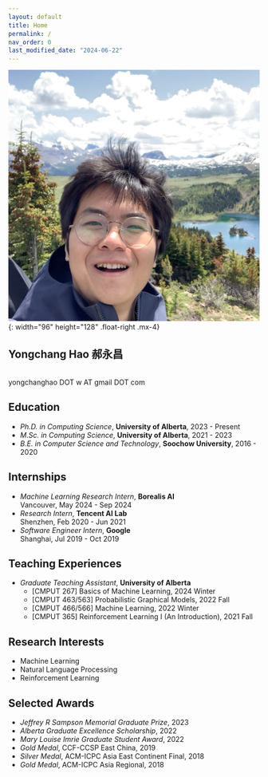 ```yaml
---
layout: default
title: Home
permalink: /
nav_order: 0
last_modified_date: "2024-06-22"
---
```


![Avatar of Yongchang](/assets/avatar.webp){: width="96" height="128" .float-right .mx-4} 

## **Yongchang Hao**  **郝永昌**

<br> yongchanghao DOT w AT gmail DOT com


## Education 
- *Ph.D. in Computing Science*, **University of Alberta**, 2023 - Present
- *M.Sc. in Computing Science*, **University of Alberta**, 2021 - 2023
- *B.E. in Computer Science and Technology*, **Soochow University**, 2016 - 2020

## Internships
- *Machine Learning Research Intern*, **Borealis AI** \
  Vancouver, May 2024 - Sep 2024
- *Research Intern*, **Tencent AI Lab** \
  Shenzhen, Feb 2020 - Jun 2021
- *Software Engineer Intern*, **Google** \
 Shanghai, Jul 2019 - Oct 2019

## Teaching Experiences
- *Graduate Teaching Assistant*, **University of Alberta**
    - [CMPUT 267] Basics of Machine Learning, 2024 Winter
    - [CMPUT 463/563] Probabilistic Graphical Models, 2022 Fall
    - [CMPUT 466/566] Machine Learning, 2022 Winter
    - [CMPUT 365] Reinforcement Learning I (An Introduction), 2021 Fall

## Research Interests
* Machine Learning
* Natural Language Processing
* Reinforcement Learning

## Selected Awards
- *Jeffrey R Sampson Memorial Graduate Prize*, 2023
- *Alberta Graduate Excellence Scholarship*, 2022
- *Mary Louise Imrie Graduate Student Award*, 2022
- *Gold Medal*, CCF-CCSP East China, 2019
- *Silver Medal*, ACM-ICPC Asia East Continent Final, 2018
- *Gold Medal*, ACM-ICPC Asia Regional, 2018